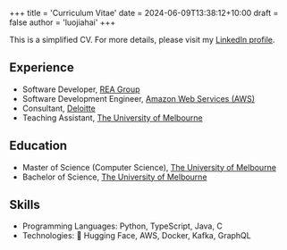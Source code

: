 +++
title = 'Curriculum Vitae'
date = 2024-06-09T13:38:12+10:00
draft = false
author = 'luojiahai'
+++

This is a simplified CV. For more details, please visit my [LinkedIn profile](https://linkedin.com/in/luojiahai).

## Experience

- Software Developer, [REA Group](https://www.rea-group.com/)
- Software Development Engineer, [Amazon Web Services (AWS)](https://aws.amazon.com/)
- Consultant, [Deloitte](https://www.deloitte.com/)
- Teaching Assistant, [The University of Melbourne](https://www.unimelb.edu.au/)

## Education
- Master of Science (Computer Science), [The University of Melbourne](https://www.unimelb.edu.au/)
- Bachelor of Science, [The University of Melbourne](https://www.unimelb.edu.au/)

## Skills

- Programming Languages: Python, TypeScript, Java, C
- Technologies: 🤗 Hugging Face, AWS, Docker, Kafka, GraphQL
